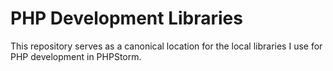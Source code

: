 # PHP Development Libraries
This repository serves as a canonical location for the local libraries I use for PHP development in PHPStorm.


